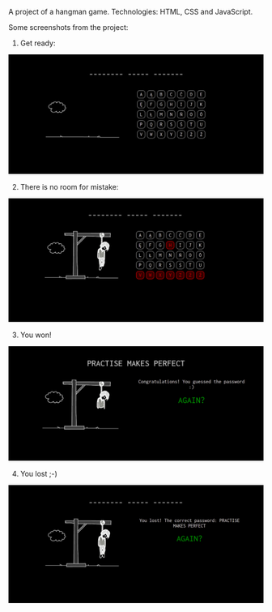 A project of a hangman game. Technologies: HTML, CSS and JavaScript.

Some screenshots from the project:

1. Get ready:

![screenshot](sshots/ss1.png)

2. There is no room for mistake:

![screenshot](sshots/ss2.png)

3. You won!

![screenshot](sshots/ss3.png)

4. You lost ;-)

![screenshot](sshots/ss4.png)